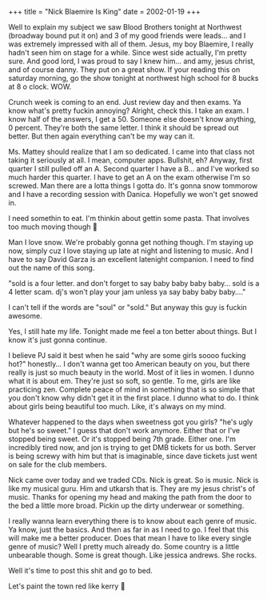 +++
title = "Nick Blaemire Is King"
date = 2002-01-19
+++

Well to explain my subject we saw Blood Brothers tonight at Northwest (broadway bound put it on) and 3 of my good friends were leads&#8230; and I was extremely impressed with all of them. Jesus, my boy Blaemire, I really hadn't seen him on stage for a while. Since west side actually, I'm pretty sure. And good lord, I was proud to say I knew him&#8230; and amy, jesus christ, and of course danny. They put on a great show. If your reading this on saturday morning, go the show tonight at northwest high school for 8 bucks at 8 o clock. WOW.

Crunch week is coming to an end. Just review day and then exams. Ya know what's pretty fuckin annoying? Alright, check this. I take an exam. I know half of the answers, I get a 50. Someone else doesn't know anything, 0 percent. They're both the same letter. I think it should be spread out better. But then again everything can't be my way can it.

Ms. Mattey should realize that I am so dedicated. I came into that class not taking it seriously at all. I mean, computer apps. Bullshit, eh? Anyway, first quarter I still pulled off an A. Second quarter I have a B&#8230; and I've worked so much harder this quarter. I have to get an A on the exam otherwise I'm so screwed. Man there are a lotta things I gotta do. It's gonna snow tommorow and I have a recording session with Danica. Hopefully we won't get snowed in.

I need somethin to eat. I'm thinkin about gettin some pasta. That involves too much moving though 🙂

Man I love snow. We're probably gonna get nothing though. I'm staying up now, simply cuz I love staying up late at night and listening to music. And I have to say David Garza is an excellent latenight companion. I need to find out the name of this song.

"sold is a four letter. and don't forget to say baby baby baby baby&#8230; sold is a 4 letter scam. dj's won't play your jam unless ya say baby baby baby&#8230;."

I can't tell if the words are "soul" or "sold." But anyway this guy is fuckin awesome.

Yes, I still hate my life. Tonight made me feel a ton better about things. But I know it's just gonna continue.

I believe PJ said it best when he said "why are some girls soooo fucking hot?" honestly&#8230; I don't wanna get too American beauty on you, but there really is just so much beauty in the world. Most of it lies in women. I dunno what it is about em. They're just so soft, so gentle. To me, girls are like practicing zen. Complete peace of mind in something that is so simple that you don't know why didn't get it in the first place. I dunno what to do. I think about girls being beautiful too much. Like, it's always on my mind.

Whatever happened to the days when sweetness got you girls? "he's ugly but he's so sweet." I guess that don't work anymore. Either that or I've stopped being sweet. Or it's stopped being 7th grade. Either one. I'm incredibly tired now, and jon is trying to get DMB tickets for us both. Server is being screwy with him but that is imaginable, since dave tickets just went on sale for the club members.

Nick came over today and we traded CDs. Nick is great. So is music. Nick is like my musical guru. Him and utkarsh that is. They are my jesus christ's of music. Thanks for opening my head and making the path from the door to the bed a little more broad. Pickin up the dirty underwear or something.

I really wanna learn everything there is to know about each genre of music. Ya know, just the basics. And then as far in as I need to go. I feel that this will make me a better producer. Does that mean I have to like every single genre of music? Well I pretty much already do. Some country is a little unbearable though. Some is great though. Like jessica andrews. She rocks.

Well it's time to post this shit and go to bed.

Let's paint the town red like kerry 🙂